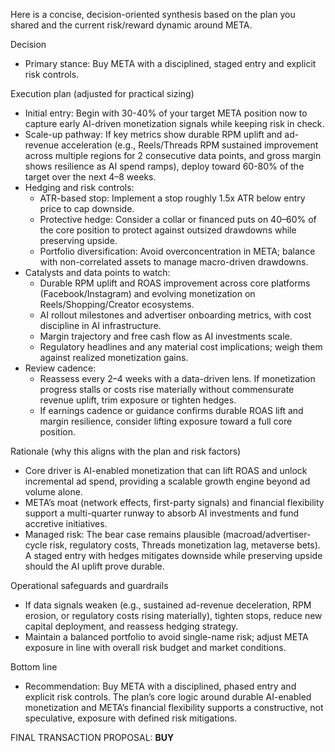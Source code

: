 Here is a concise, decision-oriented synthesis based on the plan you shared and the current risk/reward dynamic around META.

Decision
- Primary stance: Buy META with a disciplined, staged entry and explicit risk controls.

Execution plan (adjusted for practical sizing)
- Initial entry: Begin with 30-40% of your target META position now to capture early AI-driven monetization signals while keeping risk in check.
- Scale-up pathway: If key metrics show durable RPM uplift and ad-revenue acceleration (e.g., Reels/Threads RPM sustained improvement across multiple regions for 2 consecutive data points, and gross margin shows resilience as AI spend ramps), deploy toward 60-80% of the target over the next 4–8 weeks.
- Hedging and risk controls:
  - ATR-based stop: Implement a stop roughly 1.5x ATR below entry price to cap downside.
  - Protective hedge: Consider a collar or financed puts on 40–60% of the core position to protect against outsized drawdowns while preserving upside.
  - Portfolio diversification: Avoid overconcentration in META; balance with non-correlated assets to manage macro-driven drawdowns.
- Catalysts and data points to watch:
  - Durable RPM uplift and ROAS improvement across core platforms (Facebook/Instagram) and evolving monetization on Reels/Shopping/Creator ecosystems.
  - AI rollout milestones and advertiser onboarding metrics, with cost discipline in AI infrastructure.
  - Margin trajectory and free cash flow as AI investments scale.
  - Regulatory headlines and any material cost implications; weigh them against realized monetization gains.
- Review cadence:
  - Reassess every 2–4 weeks with a data-driven lens. If monetization progress stalls or costs rise materially without commensurate revenue uplift, trim exposure or tighten hedges.
  - If earnings cadence or guidance confirms durable ROAS lift and margin resilience, consider lifting exposure toward a full core position.

Rationale (why this aligns with the plan and risk factors)
- Core driver is AI-enabled monetization that can lift ROAS and unlock incremental ad spend, providing a scalable growth engine beyond ad volume alone.
- META’s moat (network effects, first-party signals) and financial flexibility support a multi-quarter runway to absorb AI investments and fund accretive initiatives.
- Managed risk: The bear case remains plausible (macroad/advertiser-cycle risk, regulatory costs, Threads monetization lag, metaverse bets). A staged entry with hedges mitigates downside while preserving upside should the AI uplift prove durable.

Operational safeguards and guardrails
- If data signals weaken (e.g., sustained ad-revenue deceleration, RPM erosion, or regulatory costs rising materially), tighten stops, reduce new capital deployment, and reassess hedging strategy.
- Maintain a balanced portfolio to avoid single-name risk; adjust META exposure in line with overall risk budget and market conditions.

Bottom line
- Recommendation: Buy META with a disciplined, phased entry and explicit risk controls. The plan’s core logic around durable AI-enabled monetization and META’s financial flexibility supports a constructive, not speculative, exposure with defined risk mitigations.

FINAL TRANSACTION PROPOSAL: **BUY**